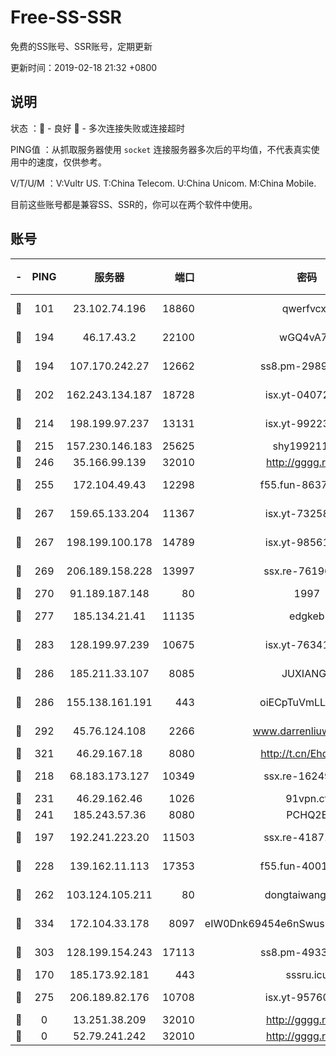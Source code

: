 # Free-SS-SSR

免费的SS账号、SSR账号，定期更新

更新时间：2019-02-18 21:32 +0800

## 说明

状态     ：🙂 - 良好 🙁 - 多次连接失败或连接超时

PING值   ：从抓取服务器使用 `socket` 连接服务器多次后的平均值，不代表真实使用中的速度，仅供参考。

V/T/U/M  ：V:Vultr US. T:China Telecom. U:China Unicom. M:China Mobile.

目前这些账号都是兼容SS、SSR的，你可以在两个软件中使用。

## 账号

|-|PING|服务器|端口|密码|加密方式|区域|V/T/U/M|
|:----:|:----:|:-----:|-----:|:----:|:----:|:----:|:----:|
|🙂|101|23.102.74.196|18860|qwerfvcxz|aes-256-gcm|JP|7↑/10↑/9↑/10↑|
|🙂|194|46.17.43.2|22100|wGQ4vA7D|aes-256-gcm|RU|7↑/10↑/10↑/10↑|
|🙂|194|107.170.242.27|12662|ss8.pm-29895906|aes-256-cfb|US|10↑/10↑/10↑/10↑|
|🙂|202|162.243.134.187|18728|isx.yt-04072308|aes-256-cfb|US|9↑/9↑/9↑/9↑|
|🙂|214|198.199.97.237|13131|isx.yt-99223416|aes-256-cfb|US|9↑/9↑/9↑/9↑|
|🙂|215|157.230.146.183|25625|shy19921124|rc4-md5|US|10↑/10↑/10↑/10↑|
|🙂|246|35.166.99.139|32010|http://gggg.rocks|chacha20|US|8↑/8↑/8↑/8↑|
|🙂|255|172.104.49.43|12298|f55.fun-86373807|aes-256-cfb|SG|10↑/10↑/10↑/10↑|
|🙂|267|159.65.133.204|11367|isx.yt-73258581|aes-256-cfb|SG|9↑/9↑/9↑/9↑|
|🙂|267|198.199.100.178|14789|isx.yt-98561144|aes-256-cfb|US|9↑/9↑/9↑/9↑|
|🙂|269|206.189.158.228|13997|ssx.re-76196312|aes-256-cfb|SG|9↑/10↑/10↑/10↑|
|🙂|270|91.189.187.148|80|1997|chacha20|US|4↑/4↑/4↑/5↑|
|🙂|277|185.134.21.41|11135|edgkeb|aes-256-cfb|GB|10↑/10↑/10↑/10↑|
|🙂|283|128.199.97.239|10675|isx.yt-76341094|aes-256-cfb|SG|9↑/9↑/9↑/9↑|
|🙂|286|185.211.33.107|8085|JUXIANGE|aes-128-ctr|US|10↑/10↑/10↑/10↑|
|🙂|286|155.138.161.191|443|oiECpTuVmLLxk4Ts|aes-256-cfb|US|2↓/10↑/10↑/10↑|
|🙂|292|45.76.124.108|2266|www.darrenliuwei.com|aes-256-cfb|AU|9↑/10↑/9↓/10↑|
|🙂|321|46.29.167.18|8080|http://t.cn/EhdmTxe|rc4-md5|RU|10↑/10↑/10↑/10↑|
|🙂|218|68.183.173.127|10349|ssx.re-16249427|aes-256-cfb|US|9↑/10↑/10↑/10↑|
|🙂|231|46.29.162.46|1026|91vpn.cf|rc4-md5|RU|9↓/9↑/10↑/10↑|
|🙂|241|185.243.57.36|8080|PCHQ2E|rc4-md5|US|9↓/8↑/9↑/9↑|
|🙂|197|192.241.223.20|11503|ssx.re-41871836|aes-256-cfb|US|9↑/10↑/10↑/10↑|
|🙂|228|139.162.11.113|17353|f55.fun-40016960|aes-256-cfb|SG|10↑/10↑/10↑/10↑|
|🙂|262|103.124.105.211|80|dongtaiwang.com|aes-256-cfb|US|10↑/10↑/10↑/10↑|
|🙂|334|172.104.33.178|8097|eIW0Dnk69454e6nSwuspv9DmS201tQ0D|aes-256-cfb|SG|10↑/10↑/10↑/10↑|
|🙁|303|128.199.154.243|17113|ss8.pm-49338576|aes-256-cfb|SG|10↑/10↑/10↑/10↑|
|🙁|170|185.173.92.181|443|sssru.icu|rc4-md5|RU|9↑/8↓/10↑/10↑|
|🙁|275|206.189.82.176|10708|isx.yt-95760947|aes-256-cfb|SG|9↑/9↑/9↑/9↑|
|🙁|0|13.251.38.209|32010|http://gggg.rocks|chacha20|SG|7↓/8↓/8↑/10↑|
|🙁|0|52.79.241.242|32010|http://gggg.rocks|chacha20|KR|9↑/9↑/10↑/9↑|
